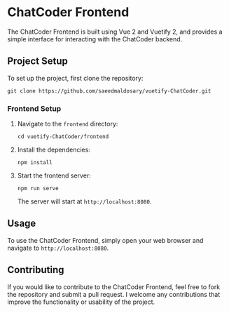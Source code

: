 # ChatCoder Frontend

The ChatCoder Frontend is built using Vue 2 and Vuetify 2, and provides a simple interface for interacting with the ChatCoder backend.

## Project Setup

To set up the project, first clone the repository:

```
git clone https://github.com/saeedmaldosary/vuetify-ChatCoder.git
```

### Frontend Setup

1. Navigate to the `frontend` directory:

   ```
   cd vuetify-ChatCoder/frontend
   ```

2. Install the dependencies:

   ```
   npm install
   ```

3. Start the frontend server:

   ```
   npm run serve
   ```

   The server will start at `http://localhost:8080`.

## Usage

To use the ChatCoder Frontend, simply open your web browser and navigate to `http://localhost:8080`.

## Contributing

If you would like to contribute to the ChatCoder Frontend, feel free to fork the repository and submit a pull request. I welcome any contributions that improve the functionality or usability of the project.
